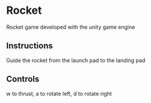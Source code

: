 # Rocket
Rocket game developed with the unity game engine

## Instructions
Guide the rocket from the launch pad to the landing pad

## Controls
w to thrust, a to rotate left, d to rotate right
